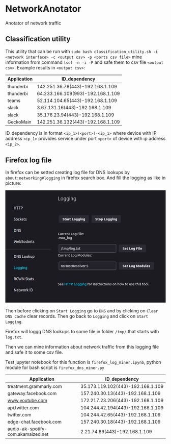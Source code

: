 # NetworkAnotator

Anotator of network traffic

## Classification utility

This utility that can be run with `sudo bash classification_utility.sh -i <network interface> -c <output csv> -p <ports csv file>` mine information from command `lsof -n -i -P` and safe them to csv file `<output csv>`. Example results in `<output csv>`:

| Application | ID_dependency                     |
| ----------- | --------------------------------- |
| thunderbi   | 142.251.36.78(443)-192.168.1.109  |
| thunderbi   | 64.233.166.109(993)-192.168.1.109 |
| teams       | 52.114.104.65(443)-192.168.1.109  |
| slack       | 3.67.131.16(443)-192.168.1.109    |
| slack       | 35.176.23.94(443)-192.168.1.109   |
| GeckoMain   | 142.251.36.132(443)-192.168.1.109 |

ID_dependency is in format `<ip_1>(<port>)-<ip_1>` where device with IP address `<ip_1>` provides service under port `<port>` of device with ip address `<ip_2>`.

## Firefox log file

In firefox can be setted creating log file for DNS lookups by `about:networking#logging` in firefox search box. And fill the logging as like in picture:

![firefox logs](data/firefox_log.png)

Then before clicking on `Start Logging` go to `DNS` and by clicking on `Clear DNS Cache` clear records. Then go back to `Logging` and click on `Start Logging`.

Firefox will loggg DNS lookups to some file in folder `/tmp/` that starts with `log.txt`.

Then we can mine information about network traffic from this logging file and safe it to some csv file.

Test jupyter notebook for this function is `firefox_log_miner.ipynb`, python module for bash script is `firefox_dns_miner.py`

| Application                        | ID_dependency                     |
| ---------------------------------- | --------------------------------- |
| treatment.grammarly.com            | 35.173.119.102(443)-192.168.1.109 |
| gateway.facebook.com               | 157.240.30.13(443)-192.168.1.109  |
| www.youtube.com                    | 172.217.23.206(443)-192.168.1.109 |
| api.twitter.com                    | 104.244.42.194(443)-192.168.1.109 |
| twitter.com                        | 104.244.42.65(443)-192.168.1.109  |
| edge-chat.facebook.com             | 157.240.30.18(443)-192.168.1.109  |
| audio-ak-spotify-com.akamaized.net | 2.21.74.89(443)-192.168.1.109     |
